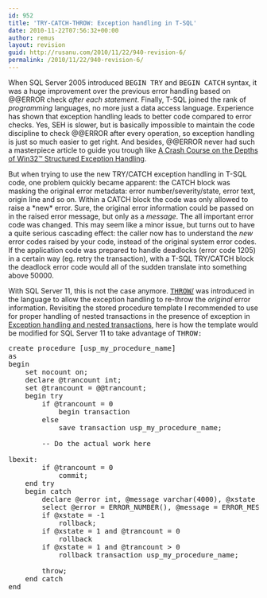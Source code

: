 ```yaml
---
id: 952
title: 'TRY-CATCH-THROW: Exception handling in T-SQL'
date: 2010-11-22T07:56:32+00:00
author: remus
layout: revision
guid: http://rusanu.com/2010/11/22/940-revision-6/
permalink: /2010/11/22/940-revision-6/
---
```

When SQL Server 2005 introduced <tt>BEGIN TRY</tt> and <tt>BEGIN CATCH</tt> syntax, it was a huge improvement over the previous error handling based on @@ERROR check _after each statement_. Finally, T-SQL joined the rank of _programming_ languages, no more just a data access language. Experience has shown that exception handling leads to better code compared to error checks. Yes, SEH is slower, but is basically impossible to maintain the code discipline to check @@ERROR after every operation, so exception handling is just so much easier to get right. And besides, @@ERROR never had such a masterpiece article to guide you trough like <a href="http://www.microsoft.com/msj/0197/exception/exception.aspx" target="_blank">A Crash Course on the Depths of Win32™ Structured Exception Handling</a>.

But when trying to use the new TRY/CATCH exception handling in T-SQL code, one problem quickly became apparent: the CATCH block was masking the original error metadata: error number/severity/state, error text, origin line and so on. Within a CATCH block the code was only allowed to raise a \*new\* error. Sure, the original error information could be passed on in the raised error message, but only as a _message_. The all important error code was changed. This may seem like a minor issue, but turns out to have a quite serious cascading effect: the caller now has to understand the _new_ error codes raised by your code, instead of the original system error codes. If the application code was prepared to handle deadlocks (error code 1205) in a certain way (eg. retry the transaction), with a T-SQL TRY/CATCH block the deadlock error code would all of the sudden translate into something above 50000.

With SQL Server 11, this is not the case anymore. <a href="http://msdn.microsoft.com/en-us/library/ee677615%28v=SQL.110%29.aspx" target="_blank"><tt>THROW</tt>/</a> was introduced in the language to allow the exception handling to re-throw the _original_ error information. Revisiting the stored procedure template I recommended to use for proper handling of nested transactions in the presence of exception in [Exception handling and nested transactions](http://rusanu.com/2009/06/11/exception-handling-and-nested-transactions/), here is how the template would be modified for SQL Server 11 to take advantage of <tt>THROW<tt>:</p> 

<pre>create procedure [usp_my_procedure_name]
as
begin
	set nocount on;
	declare @trancount int;
	set @trancount = @@trancount;
	begin try
		if @trancount = 0
			begin transaction
		else
			save transaction usp_my_procedure_name;

		-- Do the actual work here
	
lbexit:
		if @trancount = 0	
			commit;
	end try
	begin catch
		declare @error int, @message varchar(4000), @xstate int;
		select @error = ERROR_NUMBER(), @message = ERROR_MESSAGE(), @xstate = XACT_STATE();
		if @xstate = -1
			rollback;
		if @xstate = 1 and @trancount = 0
			rollback
		if @xstate = 1 and @trancount &gt; 0
			rollback transaction usp_my_procedure_name;

		throw;
	end catch	
end
</pre>